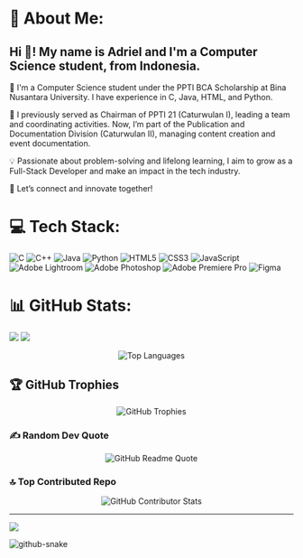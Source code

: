# 💫 About Me:
<h2 align="left">Hi 👋! My name is Adriel and I'm a Computer Science student, from Indonesia.</h2>

👋 I'm a Computer Science student under the PPTI BCA Scholarship at Bina Nusantara University. I have experience in C, Java, HTML, and Python.

🌟 I previously served as Chairman of PPTI 21 (Caturwulan I), leading a team and coordinating activities. Now, I’m part of the Publication and Documentation Division (Caturwulan II), managing content creation and event documentation.

💡 Passionate about problem-solving and lifelong learning, I aim to grow as a Full-Stack Developer and make an impact in the tech industry.

🚀 Let’s connect and innovate together!


# 💻 Tech Stack:
![C](https://img.shields.io/badge/c-%2300599C.svg?style=for-the-badge&logo=c&logoColor=white) ![C++](https://img.shields.io/badge/c++-%2300599C.svg?style=for-the-badge&logo=c%2B%2B&logoColor=white) ![Java](https://img.shields.io/badge/java-%23ED8B00.svg?style=for-the-badge&logo=openjdk&logoColor=white) ![Python](https://img.shields.io/badge/python-3670A0?style=for-the-badge&logo=python&logoColor=ffdd54) ![HTML5](https://img.shields.io/badge/html5-%23E34F26.svg?style=for-the-badge&logo=html5&logoColor=white) ![CSS3](https://img.shields.io/badge/css3-%231572B6.svg?style=for-the-badge&logo=css3&logoColor=white) ![JavaScript](https://img.shields.io/badge/javascript-%23323330.svg?style=for-the-badge&logo=javascript&logoColor=%23F7DF1E) ![Adobe Lightroom](https://img.shields.io/badge/Adobe%20Lightroom-31A8FF.svg?style=for-the-badge&logo=Adobe%20Lightroom&logoColor=white) ![Adobe Photoshop](https://img.shields.io/badge/adobe%20photoshop-%2331A8FF.svg?style=for-the-badge&logo=adobe%20photoshop&logoColor=white) ![Adobe Premiere Pro](https://img.shields.io/badge/Adobe%20Premiere%20Pro-9999FF.svg?style=for-the-badge&logo=Adobe%20Premiere%20Pro&logoColor=white) ![Figma](https://img.shields.io/badge/figma-%23F24E1E.svg?style=for-the-badge&logo=figma&logoColor=white)
# 📊 GitHub Stats:
![](https://github-readme-stats.vercel.app/api?username=AdrielBernhardT&theme=dark&hide_border=false&include_all_commits=false&count_private=false)
![](https://github-readme-streak-stats.herokuapp.com/?user=AdrielBernhardT&theme=dark&hide_border=false)<br/>
<div align="center">
  <img src="https://github-readme-stats.vercel.app/api/top-langs/?username=AdrielBernhardT&theme=dark&hide_border=false&include_all_commits=false&count_private=false&layout=compact" alt="Top Languages" />
</div>

## 🏆 GitHub Trophies
<div align="center">
  <img src="https://github-profile-trophy.vercel.app/?username=AdrielBernhardT&theme=radical&no-frame=false&no-bg=true&margin-w=4" alt="GitHub Trophies" />
</div>

### ✍️ Random Dev Quote
<div align="center">
  <img src="https://quotes-github-readme.vercel.app/api?type=horizontal&theme=radical" alt="GitHub Readme Quote">
</div>

### 🔝 Top Contributed Repo
<div align="center">
  <img src="https://github-contributor-stats.vercel.app/api?username=AdrielBernhardT&limit=5&theme=dark&combine_all_yearly_contributions=true" alt="GitHub Contributor Stats" />
</div>

---
[![](https://visitcount.itsvg.in/api?id=AdrielBernhardT&icon=0&color=0)](https://visitcount.itsvg.in)

<picture>
  <source media="(prefers-color-scheme: dark)" srcset="https://raw.githubusercontent.com/tobiasmeyhoefer/tobiasmeyhoefer/output/github-snake-dark.svg" />
  <source media="(prefers-color-scheme: light)" srcset="https://raw.githubusercontent.com/tobiasmeyhoefer/tobiasmeyhoefer/output/github-snake.svg" />
  <img alt="github-snake" src="https://raw.githubusercontent.com/tobiasmeyhoefer/tobiasmeyhoefer/output/github-snake.svg" />
</picture>

